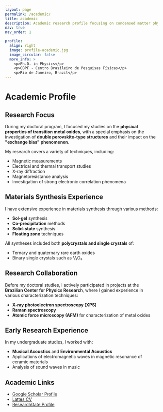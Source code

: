 ```yaml
---
layout: page
permalink: /academic/
title: academic
description: Academic research profile focusing on condensed matter physics and materials science.
nav: true
nav_order: 1

profile:
  align: right
  image: profile-academic.jpg
  image_circular: false
  more_info: >
    <p>Ph.D. in Physics</p>
    <p>CBPF - Centro Brasileiro de Pesquisas Físicas</p>
    <p>Rio de Janeiro, Brazil</p>
---
```


# Academic Profile

## Research Focus

During my doctoral program, I focused my studies on the **physical properties of transition metal oxides**, with a special emphasis on the investigation of **double perovskite-type structures** and their impact on the **"exchange bias" phenomenon**.

My research covers a variety of techniques, including:
- Magnetic measurements
- Electrical and thermal transport studies
- X-ray diffraction
- Magnetoresistance analysis
- Investigation of strong electronic correlation phenomena

## Materials Synthesis Experience

I have extensive experience in materials synthesis through various methods:
- **Sol-gel** synthesis
- **Co-precipitation** methods
- **Solid-state** synthesis
- **Floating zone** techniques

All syntheses included both **polycrystals and single crystals** of:
- Ternary and quaternary rare earth oxides
- Binary single crystals such as V₂O₅

## Research Collaboration

Before my doctoral studies, I actively participated in projects at the **Brazilian Center for Physics Research**, where I gained experience in various characterization techniques:
- **X-ray photoelectron spectroscopy (XPS)**
- **Raman spectroscopy**
- **Atomic force microscopy (AFM)** for characterization of metal oxides

## Early Research Experience

In my undergraduate studies, I worked with:
- **Musical Acoustics** and **Environmental Acoustics**
- Applications of electromagnetic waves in magnetic resonance of ceramic materials
- Analysis of sound waves in music

## Academic Links

- [Google Scholar Profile](https://scholar.google.com.br/citations?user=v5qKbyEAAAAJ&hl=pt-BR)
- [Lattes CV](http://lattes.cnpq.br/6086240272240823)
- [ResearchGate Profile](https://www.researchgate.net/profile/Calazans-Macchiutti-2)
